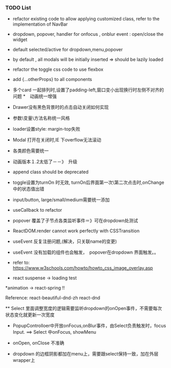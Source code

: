 ### TODO List
* refactor existing code to allow applying customized class, 
refer to the implementation of NavBar    
 
 * dropdown, popover, handler for onfocus , onblur event :  open/close the widget
 * default selected/active for dropdown,menu,popover
 * by default , all modals will be initially inserted => should be lazily loaded 
 * refactor the toggle css code to use flexbox 
 * add {...otherProps} to all components
 * 多个card 一起排列时,设置了padding-left,窗口变小出现换行时左侧不对齐的问题
 *　动画统一增强
 * Drawer没有黑色背景时的点击自动关闭如何实现
 * 参数\变量\方法名称统一风格
 * loader设置style: margin-top失败
 * Modal 打开在关闭时,IE 下overflow无法滚动
 * 各类颜色需要统一
 * 动画版本１.2太低了－－》　升级
 * append class should be deprecated
 * toggle设置为turnOn 时无效, turnOn后界面第一次\第二次点击时,onChange中的状态值出错
 * input/button, large/small/medium需要统一添加
 * useCallback to refactor
 * popover 覆盖了子节点各类监听事件＝》可在dropdown处测试
 *  ReactDOM.render cannot work perfectly with CSSTransition
 * useEvent 反复注册问题,(解决，只关联name的变更)
 * useEvent 没有加载的组件也会触发，　popover在dropdown 界面触发。。
 
 * refer to: https://www.w3schools.com/howto/howto_css_image_overlay.asp
 * react suspense -> loading test
 
 
 *animation -> react-spring  !!
 
 Reference:
 react-beautiful-dnd-zh
 react-dnd
 
 ** Select 里面调整宽度的逻辑需要监听dropdown的onOpen事件，不需要每次状态变化就更新一次宽度
 * PopupControlloer中开放onFocus,onBlur事件，由Select负责触发时，focus Input. ==> Select 中onFocus, showMenu
 * onOpen, onClose 不准确
 
* dropdown 的边框阴影都加在menu上，需要跟select保持一致，加在外层wrapper上
